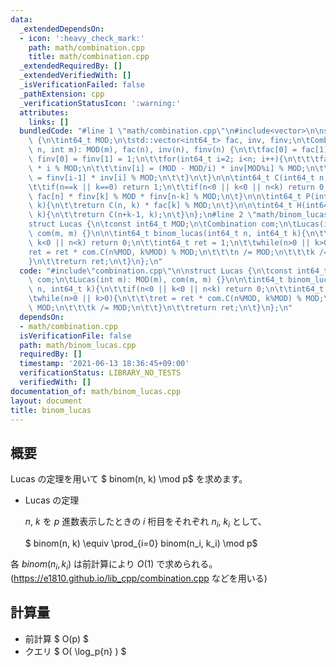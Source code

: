 ```yaml
---
data:
  _extendedDependsOn:
  - icon: ':heavy_check_mark:'
    path: math/combination.cpp
    title: math/combination.cpp
  _extendedRequiredBy: []
  _extendedVerifiedWith: []
  _isVerificationFailed: false
  _pathExtension: cpp
  _verificationStatusIcon: ':warning:'
  attributes:
    links: []
  bundledCode: "#line 1 \"math/combination.cpp\"\n#include<vector>\n\nstruct Combination\
    \ {\n\tint64_t MOD;\n\tstd::vector<int64_t> fac, inv, finv;\n\tCombination(int\
    \ n, int m): MOD(m), fac(n), inv(n), finv(n) {\n\t\tfac[0] = fac[1] = inv[1] =\
    \ finv[0] = finv[1] = 1;\n\t\tfor(int64_t i=2; i<n; i++){\n\t\t\tfac[i] = fac[i-1]\
    \ * i % MOD;\n\t\t\tinv[i] = (MOD - MOD/i) * inv[MOD%i] % MOD;\n\t\t\tfinv[i]\
    \ = finv[i-1] * inv[i] % MOD;\n\t\t}\n\t}\n\n\tint64_t C(int64_t n, int64_t k){\n\
    \t\tif(n==k || k==0) return 1;\n\t\tif(n<0 || k<0 || n<k) return 0;\n\t\treturn\
    \ fac[n] * finv[k] % MOD * finv[n-k] % MOD;\n\t}\n\n\tint64_t P(int64_t n, int64_t\
    \ k){\n\t\treturn C(n, k) * fac[k] % MOD;\n\t}\n\n\tint64_t H(int64_t n, int64_t\
    \ k){\n\t\treturn C(n+k-1, k);\n\t}\n};\n#line 2 \"math/binom_lucas.cpp\"\n\n\
    struct Lucas {\n\tconst int64_t MOD;\n\tCombination com;\n\tLucas(int m): MOD(m),\
    \ com(m, m) {}\n\n\tint64_t binom_lucas(int64_t n, int64_t k){\n\t\tif(n<0 ||\
    \ k<0 || n<k) return 0;\n\t\tint64_t ret = 1;\n\t\twhile(n>0 || k>0){\n\t\t\t\
    ret = ret * com.C(n%MOD, k%MOD) % MOD;\n\t\t\tn /= MOD;\n\t\t\tk /= MOD;\n\t\t\
    }\n\t\treturn ret;\n\t}\n};\n"
  code: "#include\"combination.cpp\"\n\nstruct Lucas {\n\tconst int64_t MOD;\n\tCombination\
    \ com;\n\tLucas(int m): MOD(m), com(m, m) {}\n\n\tint64_t binom_lucas(int64_t\
    \ n, int64_t k){\n\t\tif(n<0 || k<0 || n<k) return 0;\n\t\tint64_t ret = 1;\n\t\
    \twhile(n>0 || k>0){\n\t\t\tret = ret * com.C(n%MOD, k%MOD) % MOD;\n\t\t\tn /=\
    \ MOD;\n\t\t\tk /= MOD;\n\t\t}\n\t\treturn ret;\n\t}\n};\n"
  dependsOn:
  - math/combination.cpp
  isVerificationFile: false
  path: math/binom_lucas.cpp
  requiredBy: []
  timestamp: '2021-06-13 18:36:45+09:00'
  verificationStatus: LIBRARY_NO_TESTS
  verifiedWith: []
documentation_of: math/binom_lucas.cpp
layout: document
title: binom_lucas
---
```


## 概要
Lucas の定理を用いて $ binom(n, k) \mod p$ を求めます。
- Lucas の定理

	$n$, $k$ を $p$ 進数表示したときの $i$ 桁目をそれぞれ $n_i$, $k_i$ として、

	$ binom(n, k) \equiv \prod_{i=0} binom(n_i, k_i)  \mod p$

各 $binom(n_i, k_i)$ は前計算により $O(1)$ で求められる。
(<https://e1810.github.io/lib_cpp/combination.cpp> などを用いる)

## 計算量
- 前計算 $ O(p) $
- クエリ $ O( \log_p{n} ) $

